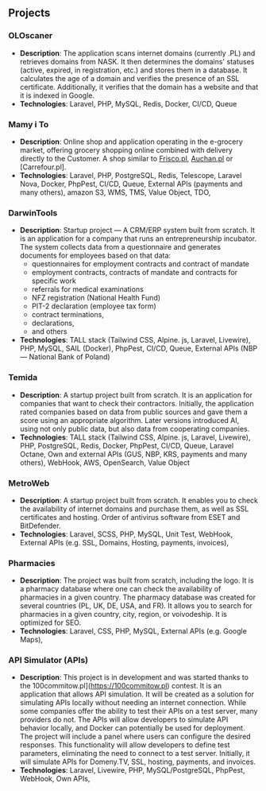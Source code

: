 ## Projects

### OLOscaner
- **Description**: The application scans internet domains (currently .PL) and retrieves domains from NASK. It then determines the domains' statuses (active, expired, in registration, etc.) and stores them in a database. It calculates the age of a domain and verifies the presence of an SSL certificate. Additionally, it verifies that the domain has a website and that it is indexed in Google.
- **Technologies**: Laravel, PHP, MySQL, Redis, Docker, CI/CD, Queue

### Mamy i To
- **Description**: Online shop and application operating in the e-grocery market, offering grocery shopping online combined with delivery directly to the Customer. A shop similar to [Frisco.pl](https://www.frisco.pl), [Auchan.pl](https://www.auchan.pl) or [Carrefour.pl].
- **Technologies**: Laravel, PHP, PostgreSQL, Redis, Telescope, Laravel Nova, Docker, PhpPest, CI/CD, Queue, External APIs (payments and many others), amazon S3, WMS, TMS, Value Object, TDO,

### DarwinTools
- **Description**: Startup project — A CRM/ERP system built from scratch. It is an application for a company that runs an entrepreneurship incubator.
  The system collects data from a questionnaire and generates documents for employees based on that data:
  - questionnaires for employment contracts and contract of mandate
  - employment contracts, contracts of mandate and contracts for specific work
  - referrals for medical examinations
  - NFZ registration (National Health Fund)
  - PIT-2 declaration (employee tax form)
  - contract terminations,
  - declarations,
  - and others
- **Technologies**: TALL stack (Tailwind CSS, Alpine. js, Laravel, Livewire), PHP, MySQL, SAIL (Docker), PhpPest, CI/CD, Queue, External APIs (NBP — National Bank of Poland)

### Temida
- **Description**: A startup project built from scratch. It is an application for companies that want to check their contractors.
  Initially, the application rated companies based on data from public sources and gave them a score using an appropriate algorithm.
  Later versions introduced AI, using not only public data, but also data from cooperating companies.
- **Technologies**: TALL stack (Tailwind CSS, Alpine. js, Laravel, Livewire), PHP, PostgreSQL, Redis, Docker, PhpPest, CI/CD, Queue, Laravel Octane, Own and external APIs (GUS, NBP, KRS, payments and many others), WebHook, AWS, OpenSearch, Value Object

### MetroWeb
- **Description**: A startup project built from scratch. It enables you to check the availability of internet domains and purchase them, as well as SSL certificates and hosting.
Order of antivirus software from ESET and BitDefender.
- **Technologies**: Laravel, SCSS, PHP, MySQL, Unit Test, WebHook, External APIs (e.g. SSL, Domains, Hosting, payments, invoices),

### Pharmacies
- **Description**: The project was built from scratch, including the logo. It is a pharmacy database where one can check the availability of pharmacies in a given country.
  The pharmacy database was created for several countries (PL, UK, DE, USA, and FR).
  It allows you to search for pharmacies in a given country, city, region, or voivodeship.
  It is optimized for SEO.
- **Technologies**: Laravel, CSS, PHP, MySQL, External APIs (e.g. Google Maps),

### API Simulator (APIs)
- **Description**: This project is in development and was started thanks to the 100commitow.pl](https://100commitow.pl) contest. It is an application that allows API simulation.
  It will be created as a solution for simulating APIs locally without needing an internet connection.
  While some companies offer the ability to test their APIs on a test server, many providers do not.
  The APIs will allow developers to simulate API behavior locally, and Docker can potentially be used for deployment.
  The project will include a panel where users can configure the desired responses.
  This functionality will allow developers to define test parameters, eliminating the need to connect to a test server.
  Initially, it will simulate APIs for Domeny.TV, SSL, hosting, payments, and invoices.
- **Technologies**: Laravel, Livewire, PHP, MySQL/PostgreSQL, PhpPest, WebHook, Own APIs,
